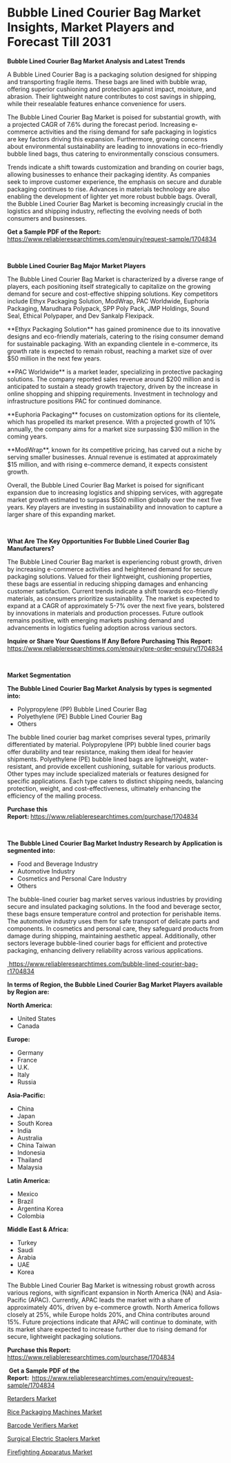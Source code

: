 <p><h1>Bubble Lined Courier Bag Market Insights, Market Players and Forecast Till 2031</h1></p><p><strong>Bubble Lined Courier Bag Market Analysis and Latest Trends</strong></p>
<p><p>A Bubble Lined Courier Bag is a packaging solution designed for shipping and transporting fragile items. These bags are lined with bubble wrap, offering superior cushioning and protection against impact, moisture, and abrasion. Their lightweight nature contributes to cost savings in shipping, while their resealable features enhance convenience for users.</p><p>The Bubble Lined Courier Bag Market is poised for substantial growth, with a projected CAGR of 7.6% during the forecast period. Increasing e-commerce activities and the rising demand for safe packaging in logistics are key factors driving this expansion. Furthermore, growing concerns about environmental sustainability are leading to innovations in eco-friendly bubble lined bags, thus catering to environmentally conscious consumers.</p><p>Trends indicate a shift towards customization and branding on courier bags, allowing businesses to enhance their packaging identity. As companies seek to improve customer experience, the emphasis on secure and durable packaging continues to rise. Advances in materials technology are also enabling the development of lighter yet more robust bubble bags. Overall, the Bubble Lined Courier Bag Market is becoming increasingly crucial in the logistics and shipping industry, reflecting the evolving needs of both consumers and businesses.</p></p>
<p><strong>Get a Sample PDF of the Report:&nbsp;</strong> <a href="https://www.reliableresearchtimes.com/enquiry/request-sample/1704834?utm_campaign=1777&utm_medium=2&utm_source=Github&utm_content=ia&utm_term=21102024&utm_id=bubble-lined-courier-bag">https://www.reliableresearchtimes.com/enquiry/request-sample/1704834</a></p>
<p>&nbsp;</p>
<p><strong>Bubble Lined Courier Bag Major Market Players</strong></p>
<p><p>The Bubble Lined Courier Bag Market is characterized by a diverse range of players, each positioning itself strategically to capitalize on the growing demand for secure and cost-effective shipping solutions. Key competitors include Ethyx Packaging Solution, ModWrap, PAC Worldwide, Euphoria Packaging, Marudhara Polypack, SPP Poly Pack, JMP Holdings, Sound Seal, Ethical Polypaper, and Dev Sankalp Flexipack.</p><p>**Ethyx Packaging Solution** has gained prominence due to its innovative designs and eco-friendly materials, catering to the rising consumer demand for sustainable packaging. With an expanding clientele in e-commerce, its growth rate is expected to remain robust, reaching a market size of over $50 million in the next few years.</p><p>**PAC Worldwide** is a market leader, specializing in protective packaging solutions. The company reported sales revenue around $200 million and is anticipated to sustain a steady growth trajectory, driven by the increase in online shopping and shipping requirements. Investment in technology and infrastructure positions PAC for continued dominance.</p><p>**Euphoria Packaging** focuses on customization options for its clientele, which has propelled its market presence. With a projected growth of 10% annually, the company aims for a market size surpassing $30 million in the coming years.</p><p>**ModWrap**, known for its competitive pricing, has carved out a niche by serving smaller businesses. Annual revenue is estimated at approximately $15 million, and with rising e-commerce demand, it expects consistent growth.</p><p>Overall, the Bubble Lined Courier Bag Market is poised for significant expansion due to increasing logistics and shipping services, with aggregate market growth estimated to surpass $500 million globally over the next five years. Key players are investing in sustainability and innovation to capture a larger share of this expanding market.</p></p>
<p>&nbsp;</p>
<p><strong>What Are The Key Opportunities For Bubble Lined Courier Bag Manufacturers?</strong></p>
<p><p>The Bubble Lined Courier Bag market is experiencing robust growth, driven by increasing e-commerce activities and heightened demand for secure packaging solutions. Valued for their lightweight, cushioning properties, these bags are essential in reducing shipping damages and enhancing customer satisfaction. Current trends indicate a shift towards eco-friendly materials, as consumers prioritize sustainability. The market is expected to expand at a CAGR of approximately 5-7% over the next five years, bolstered by innovations in materials and production processes. Future outlook remains positive, with emerging markets pushing demand and advancements in logistics fueling adoption across various sectors.</p></p>
<p><strong>Inquire or Share Your Questions If Any Before Purchasing This Report:</strong> <a href="https://www.reliableresearchtimes.com/enquiry/pre-order-enquiry/1704834?utm_campaign=1777&utm_medium=2&utm_source=Github&utm_content=ia&utm_term=21102024&utm_id=bubble-lined-courier-bag">https://www.reliableresearchtimes.com/enquiry/pre-order-enquiry/1704834</a></p>
<p>&nbsp;</p>
<p><strong>Market Segmentation</strong></p>
<p><strong>The Bubble Lined Courier Bag Market Analysis by types is segmented into:</strong></p>
<p><ul><li>Polypropylene (PP) Bubble Lined Courier Bag</li><li>Polyethylene (PE) Bubble Lined Courier Bag</li><li>Others</li></ul></p>
<p><p>The bubble lined courier bag market comprises several types, primarily differentiated by material. Polypropylene (PP) bubble lined courier bags offer durability and tear resistance, making them ideal for heavier shipments. Polyethylene (PE) bubble lined bags are lightweight, water-resistant, and provide excellent cushioning, suitable for various products. Other types may include specialized materials or features designed for specific applications. Each type caters to distinct shipping needs, balancing protection, weight, and cost-effectiveness, ultimately enhancing the efficiency of the mailing process.</p></p>
<p><strong>Purchase this Report:&nbsp;</strong><a href="https://www.reliableresearchtimes.com/purchase/1704834?utm_campaign=1777&utm_medium=2&utm_source=Github&utm_content=ia&utm_term=21102024&utm_id=bubble-lined-courier-bag">https://www.reliableresearchtimes.com/purchase/1704834</a></p>
<p>&nbsp;</p>
<p><strong>The Bubble Lined Courier Bag Market Industry Research by Application is segmented into:</strong></p>
<p><ul><li>Food and Beverage Industry</li><li>Automotive Industry</li><li>Cosmetics and Personal Care Industry</li><li>Others</li></ul></p>
<p><p>The bubble-lined courier bag market serves various industries by providing secure and insulated packaging solutions. In the food and beverage sector, these bags ensure temperature control and protection for perishable items. The automotive industry uses them for safe transport of delicate parts and components. In cosmetics and personal care, they safeguard products from damage during shipping, maintaining aesthetic appeal. Additionally, other sectors leverage bubble-lined courier bags for efficient and protective packaging, enhancing delivery reliability across various applications.</p></p>
<p><a href="https://www.reliableresearchtimes.com/bubble-lined-courier-bag-r1704834?utm_campaign=1777&utm_medium=2&utm_source=Github&utm_content=ia&utm_term=21102024&utm_id=bubble-lined-courier-bag">&nbsp;https://www.reliableresearchtimes.com/bubble-lined-courier-bag-r1704834</a></p>
<p><strong>In terms of Region, the Bubble Lined Courier Bag Market Players available by Region are:</strong></p>
<p>
    <p> <strong> North America: </strong>
        <ul>
            <li>United States</li>
            <li>Canada</li>
        </ul>
        </p> 
    <p> <strong> Europe: </strong>
        <ul>
            <li>Germany</li>
            <li>France</li>
            <li>U.K.</li>
            <li>Italy</li>
            <li>Russia</li>
        </ul>
        </p> 
    <p> <strong> Asia-Pacific: </strong>
        <ul>
            <li>China</li>
            <li>Japan</li>
            <li>South Korea</li>
            <li>India</li>
            <li>Australia</li>
            <li>China Taiwan</li>
            <li>Indonesia</li>
            <li>Thailand</li>
            <li>Malaysia</li>
        </ul>
        </p> 
    <p> <strong> Latin America: </strong>
        <ul>
            <li>Mexico</li>
            <li>Brazil</li>
            <li>Argentina Korea</li>
            <li>Colombia</li>
        </ul>
        </p> 
    <p> <strong> Middle East & Africa: </strong>
        <ul>
            <li>Turkey</li>
            <li>Saudi</li>
            <li>Arabia</li>
            <li>UAE</li>
            <li>Korea</li>
        </ul>
    </p>
    </p>
<p><p>The Bubble Lined Courier Bag Market is witnessing robust growth across various regions, with significant expansion in North America (NA) and Asia-Pacific (APAC). Currently, APAC leads the market with a share of approximately 40%, driven by e-commerce growth. North America follows closely at 25%, while Europe holds 20%, and China contributes around 15%. Future projections indicate that APAC will continue to dominate, with its market share expected to increase further due to rising demand for secure, lightweight packaging solutions.</p></p>
<p><strong>Purchase this Report: </strong><a href="https://www.reliableresearchtimes.com/purchase/1704834?utm_campaign=1777&utm_medium=2&utm_source=Github&utm_content=ia&utm_term=21102024&utm_id=bubble-lined-courier-bag">https://www.reliableresearchtimes.com/purchase/1704834</a></p>
<p>&nbsp;<strong>Get a Sample PDF of the Report:&nbsp;&nbsp;</strong><a href="https://www.reliableresearchtimes.com/enquiry/request-sample/1704834?utm_campaign=1777&utm_medium=2&utm_source=Github&utm_content=ia&utm_term=21102024&utm_id=bubble-lined-courier-bag">https://www.reliableresearchtimes.com/enquiry/request-sample/1704834</a></p>
<p><strong></strong></p>
<p><p><a href="https://www.linkedin.com/pulse/retarders-market-growth-outlook-from-2024-2031-projecting-9blge?utm_campaign=1777&utm_medium=2&utm_source=Github&utm_content=ia&utm_term=21102024&utm_id=bubble-lined-courier-bag">Retarders Market</a></p><p><a href="https://www.linkedin.com/pulse/rice-packaging-machines-market-global-insights-sales-umupe?utm_campaign=1777&utm_medium=2&utm_source=Github&utm_content=ia&utm_term=21102024&utm_id=bubble-lined-courier-bag">Rice Packaging Machines Market</a></p><p><a href="https://www.linkedin.com/pulse/barcode-verifiers-market-dynamics-application-types-emerging-8jthe?utm_campaign=1777&utm_medium=2&utm_source=Github&utm_content=ia&utm_term=21102024&utm_id=bubble-lined-courier-bag">Barcode Verifiers Market</a></p><p><a href="https://github.com/MarilynDouglas476/Market-Research-Report-List-1/blob/main/surgical-electric-staplers-market.md?utm_campaign=1777&utm_medium=2&utm_source=Github&utm_content=ia&utm_term=21102024&utm_id=bubble-lined-courier-bag">Surgical Electric Staplers Market</a></p><p><a href="https://www.linkedin.com/pulse/firefighting-apparatus-market-trends-insights-type-application-vxxee?utm_campaign=1777&utm_medium=2&utm_source=Github&utm_content=ia&utm_term=21102024&utm_id=bubble-lined-courier-bag">Firefighting Apparatus Market</a></p></p>